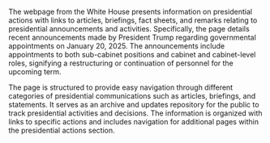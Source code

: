 The webpage from the White House presents information on presidential actions with links to articles, briefings, fact sheets, and remarks relating to presidential announcements and activities. Specifically, the page details recent announcements made by President Trump regarding governmental appointments on January 20, 2025. The announcements include appointments to both sub-cabinet positions and cabinet and cabinet-level roles, signifying a restructuring or continuation of personnel for the upcoming term.

The page is structured to provide easy navigation through different categories of presidential communications such as articles, briefings, and statements. It serves as an archive and updates repository for the public to track presidential activities and decisions. The information is organized with links to specific actions and includes navigation for additional pages within the presidential actions section.